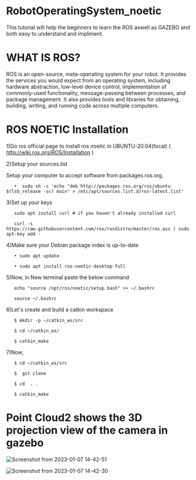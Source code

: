 # RobotOperatingSystem_noetic
This tutorial will help the beginners to learn the ROS aswell as GAZEBO and  both easy to understand and impliment.  

# WHAT IS ROS?

ROS is an open-source, meta-operating system for your robot. It provides the services you would expect from an operating system, including hardware       abstraction, low-level device control, implementation of commonly-used functionality, message-passing between processes, and package management. It       also provides tools and libraries for obtaining, building, writing, and running code across multiple computers.
    
# ROS NOETIC Installation

  1)Go ros official page to install ros noetic in UBUNTU-20.04(focal) ( http://wiki.ros.org/ROS/Installation )

  2)Setup your sources.list
 
   Setup your computer to accept software from packages.ros.org.
    
       •  sudo sh -c 'echo "deb http://packages.ros.org/ros/ubuntu $(lsb_release -sc) main" > /etc/apt/sources.list.d/ros-latest.list'
    
  3)Set up your keys
      
       sudo apt install curl # if you haven't already installed curl
      
       curl -s https://raw.githubusercontent.com/ros/rosdistro/master/ros.asc | sudo apt-key add -
  
  4)Make sure your Debian package index is up-to-date
    
       • sudo apt update

       • sudo apt install ros-noetic-desktop-full
    
  5)Now, in New terminal paste the below command
 
       echo "source /opt/ros/noetic/setup.bash" >> ~/.bashrc
   
       source ~/.bashrc
   
  6)Let's create and build a catkin workspace

       $ mkdir -p ~/catkin_ws/src

       $ cd ~/catkin_ws/

       $ catkin_make
   
  7)Now, 
 
       $ cd ~/catkin_ws/src

       $  git clone

       $ cd  . .

       $ catkin_make
 
       
  # Point Cloud2 shows the 3D projection view of the camera in gazebo
  
  ![Screenshot from 2023-01-07 14-42-51](https://user-images.githubusercontent.com/121598999/211144146-c3016b47-6509-47c2-b574-377d0cdce081.png)

  ![Screenshot from 2023-01-07 14-42-30](https://user-images.githubusercontent.com/121598999/211144155-e57058ac-218c-48f6-a2f1-c5b74570727a.png)

